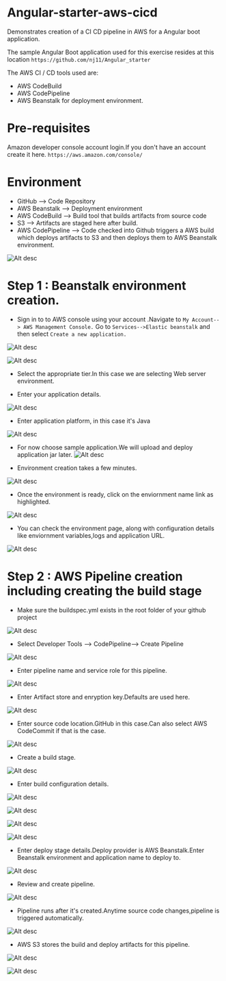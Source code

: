 # Angular-starter-aws-cicd
Demonstrates creation of  a CI CD pipeline in AWS for a Angular boot application.

The sample Angular Boot application used for this exercise resides at this location
```https://github.com/nj11/Angular_starter```

The AWS CI / CD tools used  are:
 * AWS CodeBuild
 * AWS CodePipeline 
 * AWS Beanstalk for deployment environment.


# Pre-requisites
Amazon developer console account login.If you don't have an account create it here.
```https://aws.amazon.com/console/```


# Environment

* GitHub --> Code Repository
* AWS Beanstalk --> Deployment environment
* AWS CodeBuild --> Build tool that builds artifacts from source code
* S3 --> Artifacts are staged here after build.
* AWS CodePipeline --> Code checked into Github triggers a AWS build which deploys artifacts to S3 and then deploys them to AWS Beanstalk environment.


![Alt desc](https://github.com/nj11/Angular-starter-aws-cicd/blob/master/screenshots/highleveldiagram.png)

# Step 1 : Beanstalk environment creation.

* Sign in to to AWS console using your account .Navigate to ```My Account--> AWS Management Console.```
Go to  ```Services-->Elastic beanstalk```   and then select ```Create a new application.```
       
![Alt desc](https://github.com/nj11/Angular_starter/blob/master/screenshots/aws1.png)


![Alt desc](https://github.com/nj11/Angular_starter/blob/master/screenshots/aws2.png)

* Select the appropriate tier.In this case we are selecting Web server environment.

* Enter your application details.

![Alt desc](https://github.com/nj11/Angular_starter/blob/master/screenshots/aws3.png)

* Enter application platform, in this case it's Java

![Alt desc](https://github.com/nj11/Angular_starter/blob/master/screenshots/aws4.png)

* For now choose sample application.We will upload and deploy application jar later.
![Alt desc](https://github.com/nj11/Angular_starter/blob/master/screenshots/aws5.png)

* Environment creation takes a few minutes.

![Alt desc](https://github.com/nj11/Angular_starter/blob/master/screenshots/aws6.png)

* Once the environment is ready, click on the enviornment name link as highlighted.

![Alt desc](https://github.com/nj11/Angular_starter/blob/master/screenshots/aws7.png)

* You can check the environment page, along with configuration details like enviornment variables,logs and application URL.

![Alt desc](https://github.com/nj11/Angular_starter/blob/master/screenshots/aws8.png)

# Step 2 : AWS Pipeline creation including creating the build stage

* Make sure the buildspec.yml exists in the root folder of your github project


![Alt desc](https://github.com/nj11/Angular-starter-aws-cicd/blob/master/screenshots/buildspec.png)

* Select  Developer Tools --> CodePipeline--> Create Pipeline

![Alt desc](https://github.com/nj11/Angular-starter-aws-cicd/blob/master/screenshots/pipeline1.png)

* Enter pipeline name and service role for this pipeline.

![Alt desc](https://github.com/nj11/Angular-starter-aws-cicd/blob/master/screenshots/pipeline2.png)

* Enter Artifact store and enryption key.Defaults are used here.

![Alt desc](https://github.com/nj11/Angular-starter-aws-cicd/blob/master/screenshots/pipeline3.png)

* Enter source code location.GitHub in this case.Can also select AWS CodeCommit if that is the case.

![Alt desc](https://github.com/nj11/Angular-starter-aws-cicd/blob/master/screenshots/pipeline4.png)

* Create a build stage.

![Alt desc](https://github.com/nj11/Angular-starter-aws-cicd/blob/master/screenshots/pipeline5.png)

* Enter build configuration details.

![Alt desc](https://github.com/nj11/Angular-starter-aws-cicd/blob/master/screenshots/pipeline6.png)

![Alt desc](https://github.com/nj11/Angular-starter-aws-cicd/blob/master/screenshots/pipeline7.png)

![Alt desc](https://github.com/nj11/Angular-starter-aws-cicd/blob/master/screenshots/pipeline8.png)

![Alt desc](https://github.com/nj11/Angular-starter-aws-cicd/blob/master/screenshots/pipeline9.png)

* Enter deploy stage details.Deploy provider is AWS Beanstalk.Enter Beanstalk environment and application name to deploy to.

![Alt desc](https://github.com/nj11/Angular-starter-aws-cicd/blob/master/screenshots/pipeline10.png)

* Review and create pipeline.

![Alt desc](https://github.com/nj11/Angular-starter-aws-cicd/blob/master/screenshots/pipeline11.png)

* Pipeline runs after it's created.Anytime source code changes,pipeline is triggered automatically.

![Alt desc](https://github.com/nj11/Angular-starter-aws-cicd/blob/master/screenshots/pipeline12.png)


* AWS S3 stores the build and deploy artifacts for this pipeline.

![Alt desc](https://github.com/nj11/Angular-starter-aws-cicd/blob/master/screenshots/pipeline13.png)

![Alt desc](https://github.com/nj11/Angular-starter-aws-cicd/blob/master/screenshots/pipeline14.png)
